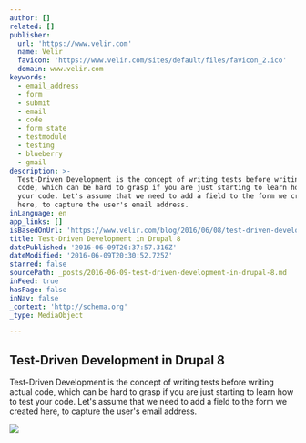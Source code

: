 ```yaml
---
author: []
related: []
publisher:
  url: 'https://www.velir.com'
  name: Velir
  favicon: 'https://www.velir.com/sites/default/files/favicon_2.ico'
  domain: www.velir.com
keywords:
  - email_address
  - form
  - submit
  - email
  - code
  - form_state
  - testmodule
  - testing
  - blueberry
  - gmail
description: >-
  Test-Driven Development is the concept of writing tests before writing actual
  code, which can be hard to grasp if you are just starting to learn how to test
  your code. Let's assume that we need to add a field to the form we created
  here, to capture the user's email address.
inLanguage: en
app_links: []
isBasedOnUrl: 'https://www.velir.com/blog/2016/06/08/test-driven-development-drupal-8'
title: Test-Driven Development in Drupal 8
datePublished: '2016-06-09T20:37:57.316Z'
dateModified: '2016-06-09T20:30:52.725Z'
starred: false
sourcePath: _posts/2016-06-09-test-driven-development-in-drupal-8.md
inFeed: true
hasPage: false
inNav: false
_context: 'http://schema.org'
_type: MediaObject

---
```

<article style=""><h1>Test-Driven Development in Drupal 8</h1><p>Test-Driven Development is the concept of writing tests before writing actual code, which can be hard to grasp if you are just starting to learn how to test your code. Let's assume that we need to add a field to the form we created here, to capture the user's email address.</p><img src="https://www.velir.com/sites/all/themes/velir/assets/images/social-share-icons/social-twitter-circle-128.png" /></article>